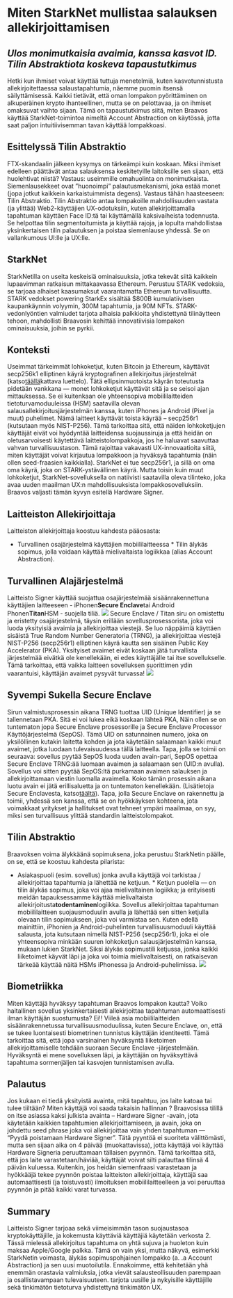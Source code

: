 # Miten StarkNet mullistaa salauksen allekirjoittamisen
## *Ulos monimutkaisia avaimia, kanssa kasvot ID. Tilin Abstraktiota koskeva tapaustutkimus*
Hetki kun ihmiset voivat käyttää tuttuja menetelmiä, kuten kasvotunnistusta allekirjoitettaessa salaustapahtumia, näemme puomin itsensä säilyttämisessä. Kaikki tietävät, että oman lompakon pyörittäminen on alkuperäinen krypto ihanteellinen, mutta se on pelottavaa, ja on ihmiset omaksuvat vaihto sijaan. Tämä on tapaustutkimus siitä, miten Braavos käyttää StarkNet-toimintoa nimeltä Account Abstraction on käytössä, jotta saat paljon intuitiivisemman tavan käyttää lompakkoasi.
## Esittelyssä Tilin Abstraktio
FTX-skandaalin jälkeen kysymys on tärkeämpi kuin koskaan. Miksi ihmiset edelleen päättävät antaa salauksensa keskitetyille laitoksille sen sijaan, että huolehtivat niistä? Vastaus: useimmille omahuolinta on monimutkaista. Siemenlausekkeet ovat ”huonoimpi” palautusmekanismi, joka estää monet (jopa jotkut kaikkein karkaistuimmista degens). Vastaus tähän haasteeseen: Tilin Abstraktio. Tilin Abstraktio antaa lompakoille mahdollisuuden vastata (ja ylittää) Web2-käyttäjien UX-odotuksiin, kuten allekirjoittamalla tapahtuman käyttäen Face ID:tä tai käyttämällä kaksivaiheista todennusta. Se helpottaa tilin segmentoitumista ja käyttää rajoja, ja lopulta mahdollistaa yksinkertaisen tilin palautuksen ja poistaa siemenlause yhdessä. Se on vallankumous UI:lle ja UX:lle.
## StarkNet
StarkNetilla on useita keskeisiä ominaisuuksia, jotka tekevät siitä kaikkein lupaavimman ratkaisun mittakaavassa Ethereum. Perustuu STARK vedoksia, se tarjoaa alhaiset kaasumaksut vaarantamatta Ethereum turvallisuutta. STARK vedokset powering StarkEx sisältää $800B kumulatiivisen kaupankäynnin volyymin, 300M tapahtumia, ja 90M NFTs. STARK-vedonlyöntien valmiudet tarjota alhaisia palkkioita yhdistettynä tilinäytteen tehoon, mahdollisti Braavosin kehittää innovatiivisia lompakon ominaisuuksia, joihin se pyrkii.
## Konteksti
Useimmat tärkeimmät lohkoketjut, kuten Bitcoin ja Ethereum, käyttävät secp256k1 elliptinen käyrä kryptografinen allekirjoitus järjestelmät (katso[täällä](http://ethanfast.com/top-crypto.html)kattava luettelo). Tätä ellipsinmuotoista käyrän toteutusta pidetään vankkana — monet lohkoketjut käyttävät sitä ja se seisoi ajan mittauksessa. Se ei kuitenkaan ole yhteensopiva mobiililaitteiden tietoturvamoduuleissa (HSM) saatavilla olevan salausallekirjoitusjärjestelmän kanssa, kuten iPhones ja Android (Pixel ja muut) puhelimet. Nämä laitteet käyttävät toista käyrää – secp256r1 (kutsutaan myös NIST-P256). Tämä tarkoittaa sitä, että näiden lohkoketjujen käyttäjät eivät voi hyödyntää laitteidensa suojaussiruja ja että heidän on oletusarvoisesti käytettävä laitteistolompakkoja, jos he haluavat saavuttaa vahvan turvallisuustason. Tämä rajoittaa vakavasti UX-innovaatioita siitä, miten käyttäjät voivat kirjautua lompakkoon ja hyväksyä tapahtumia (näin ollen seed-fraasien kaikkialla). StarkNet ei tue secp256r1, ja sillä on oma oma käyrä, joka on STARK-ystävällinen käyrä. Mutta toisin kuin muut lohkoketjut, StarkNet-sovelluksella on natiivisti saatavilla oleva tilinteko, joka avaa uuden maailman UX:n mahdollisuuksista lompakkosovelluksiin. Braavos valjasti tämän kyvyn esitellä Hardware Signer.
## Laitteiston Allekirjoittaja
Laitteiston allekirjoittaja koostuu kahdesta pääosasta:
* Turvallinen osajärjestelmä käyttäjien mobiililaitteessa * Tilin älykäs sopimus, jolla voidaan käyttää mielivaltaista logiikkaa (alias Account Abstraction).
## Turvallinen Alajärjestelmä
Laitteisto Signer käyttää suojattua osajärjestelmää sisäänrakennettuna käyttäjien laitteeseen - iPhonen**Secure Enclave**tai Android Phonen**Titan**HSM - suojella tiliä. ![](https://miro.medium.com/max/1400/0*EPm8q10ykvFGnvcv) Secure Enclave / Titan siru on omistettu ja eristetty osajärjestelmä, täysin erillään sovellusprosessorista, joka voi luoda yksityisiä avaimia ja allekirjoittaa viestejä. Se luo näppäimiä käyttäen sisäistä True Random Number Generatoria (TRNG), ja allekirjoittaa viestejä NIST-P256 (secp256r1) elliptinen käyrä kautta sen sisäinen Public Key Accelerator (PKA). Yksityiset avaimet eivät koskaan jätä turvallista järjestelmää eivätkä ole kenellekään, ei edes käyttäjälle tai itse sovellukselle. Tämä tarkoittaa, että vaikka laitteen sovelluksen suorittimen ydin vaarantuisi, käyttäjän avaimet pysyvät turvassa! ![](https://miro.medium.com/max/1400/0*yHJ--fK8keNdTci8)
## Syvempi Sukella Secure Enclave
Sirun valmistusprosessin aikana TRNG tuottaa UID (Unique Identifier) ja se tallennetaan PKA. Sitä ei voi lukea eikä koskaan lähteä PKA, Näin ollen se on tuntematon jopa Secure Enclave prosessorille ja Secure Enclave Processor Käyttöjärjestelmä (SepOS). Tämä UID on satunnainen numero, joka on yksilöllinen kutakin laitetta kohden ja jota käytetään salaamaan kaikki muut avaimet, jotka luodaan tulevaisuudessa tällä laitteella. Tapa, jolla se toimii on seuraava: sovellus pyytää SepOS luoda uuden avain-pari, SepOS opettaa Secure Enclave TRNG:ää luomaan avaimen ja salaamaan sen (UID:n avulla). Sovellus voi sitten pyytää SepOS:ltä purkamaan avaimen salauksen ja allekirjoittamaan viestin luomalla avaimella. Koko tämän prosessin aikana luotu avain ei jätä erillisaluetta ja on tuntematon kenellekään. (Lisätietoja Secure Enclavesta, katso[täältä](https://support.apple.com/en-il/guide/security/sec59b0b31ff/web)). Tapa, jolla Secure Enclave on rakennettu ja toimii, yhdessä sen kanssa, että se on hyökkäyksen kohteena, jota voimakkaat yritykset ja hallitukset ovat tehneet ympäri maailmaa, on syy, miksi sen turvallisuus ylittää standardin laitteistolompakot.
## Tilin Abstraktio
Braavoksen voima älykkäänä sopimuksena, joka perustuu StarkNetin päälle, on se, että se koostuu kahdesta pilarista:
* Asiakaspuoli (esim. sovellus) jonka avulla käyttäjä voi tarkistaa / allekirjoittaa tapahtumia ja lähettää ne ketjuun. * Ketjun puolella — on tilin älykäs sopimus, joka voi ajaa mielivaltainen logiikka; ja erityisesti meidän tapauksessamme käyttää mielivaltaista allekirjoitusta**todentaminen**logiikka. Sovellus allekirjoittaa tapahtuman mobiililaitteen suojausmoduulin avulla ja lähettää sen sitten ketjulla olevaan tilin sopimukseen, joka voi varmistaa sen. Kuten edellä mainittiin, iPhonien ja Android-puhelinten turvallisuusmoduuli käyttää salausta, jota kutsutaan nimellä NIST-P256 (secp256r1), joka ei ole yhteensopiva minkään suuren lohkoketjun salausjärjestelmän kanssa, mukaan lukien StarkNet. Siksi älykäs sopimustili ketjussa, jonka kaikki liiketoimet käyvät läpi ja joka voi toimia mielivaltaisesti, on ratkaisevan tärkeää käyttää näitä HSMs iPhonessa ja Android-puhelimissa. ![](https://miro.medium.com/max/1400/0*1gItqYMJgmpu_fXc)
## Biometriikka
Miten käyttäjä hyväksyy tapahtuman Braavos lompakon kautta? Voiko haitallinen sovellus yksinkertaisesti allekirjoittaa tapahtuman automaattisesti ilman käyttäjän suostumusta? Ei!! Viileä asia mobiililaitteiden sisäänrakennetussa turvallisuusmoduulissa, kuten Secure Enclave, on, että se tukee luontaisesti biometrinen tunnistus käyttäjän identiteetti. Tämä tarkoittaa sitä, että jopa varsinainen hyväksyntä liiketoimen allekirjoittamiselle tehdään suoraan Secure Enclave -järjestelmään. Hyväksyntä ei mene sovelluksen läpi, ja käyttäjän on hyväksyttävä tapahtuma sormenjäljen tai kasvojen tunnistamisen avulla.
## Palautus
Jos kukaan ei tiedä yksityistä avainta, mitä tapahtuu, jos laite katoaa tai tulee tiiltään? Miten käyttäjä voi saada takaisin hallinnan ? Braavosissa tilillä on itse asiassa kaksi julkista avainta – Hardware Signer -avain, jota käytetään kaikkien tapahtumien allekirjoittamiseen, ja avain, joka on johdettu seed phrase joka voi allekirjoittaa vain yhden tapahtuman — “Pyydä poistamaan Hardware Signer”. Tätä pyyntöä ei suoriteta välittömästi, mutta sen sijaan aika on 4 päivää (muokattavissa), jotta käyttäjä voi käyttää Hardware Signeria peruuttamaan tällaisen pyynnön. Tämä tarkoittaa sitä, että jos laite varastetaan/häviää, käyttäjät voivat silti palauttaa tilinsä 4 päivän kuluessa. Kuitenkin, jos heidän siemenfraasi varastetaan ja hyökkääjä tekee pyynnön poistaa laitteiston allekirjoittaja, käyttäjä saa automaattisesti (ja toistuvasti) ilmoituksen mobiililaitteelleen ja voi peruuttaa pyynnön ja pitää kaikki varat turvassa.
## Summary
Laitteisto Signer tarjoaa sekä viimeisimmän tason suojaustasoa kryptokäyttäjille, ja kokemusta käyttäviä käyttäjiä käytetään verkosta 2. Tässä mielessä allekirjoitus tapahtuma on yhtä sujuva ja huoleton kuin maksaa Apple/Google palkka. Tämä on vain yksi, mutta näkyvä, esimerkki StarkNetin voimasta, älykäs sopimuspohjainen lompakko (a. .a Account Abstraction) ja sen uusi muotoilutila. Ennakoimme, että kehitetään yhä enemmän orastavia valmiuksia, jotka vievät salausteollisuuden parempaan ja osallistavampaan tulevaisuuteen. tarjota uusille ja nykyisille käyttäjille sekä tinkimätön tietoturva yhdistettynä tinkimätön UX.
